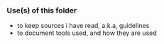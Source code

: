 

### Use(s) of this folder
  - to keep sources i have read, a.k.a, guidelines
  - to document tools used, and how they are used

          
     